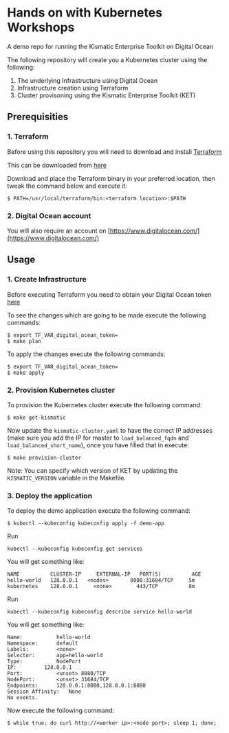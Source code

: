 # Hands on with Kubernetes Workshops

A demo repo for running the Kismatic Enterprise Toolkit on Digital Ocean

The following repository will create you a Kubernetes cluster using the following:

1. The underlying Infrastructure using Digital Ocean
2. Infrastructure creation using Terraform
3. Cluster provisoning using the Kismatic Enterprise Toolkit (KET)

## Prerequisities

### 1. Terraform

Before using this repository you will need to download and install [Terraform](https://www.terraform.io/)

This can be downloaded from [here](https://www.terraform.io/downloads.html)

Download and place the Terraform binary in your preferred location, then tweak the command below and execute it:

```
$ PATH=/usr/local/terraform/bin:<terraform location>:$PATH
```

### 2. Digital Ocean account

You will also require an account on [https://www.digitalocean.com/](https://www.digitalocean.com/)

## Usage

### 1. Create Infrastructure

Before executing Terraform you need to obtain your Digital Ocean token [here](https://cloud.digitalocean.com/settings/api/tokens)

To see the changes which are going to be made execute the following commands:

```
$ export TF_VAR_digital_ocean_token=
$ make plan
```

To apply the changes execute the following commands:

```
$ export TF_VAR_digital_ocean_token=
$ make apply
```

### 2. Provision Kubernetes cluster

To provision the Kubernetes cluster execute the following command:

```
$ make get-kismatic
```

Now update the `kismatic-cluster.yaml` to have the correct IP addresses (make sure you add the IP for master to `load_balanced_fqdn` and `load_balanced_short_name`), once you have filled that in execute:

```
$ make provision-cluster
```

Note: You can specify which version of KET by updating the `KISMATIC_VERSION` variable in the Makefile.

### 3. Deploy the application

To deploy the demo application execute the following command:

```
$ kubectl --kubeconfig kubeconfig apply -f demo-app
```

Run

```
kubectl --kubeconfig kubeconfig get services
```

You will get something like:

```
NAME          CLUSTER-IP     EXTERNAL-IP   PORT(S)          AGE
hello-world   128.0.0.1   <nodes>       8080:31684/TCP     5m
kubernetes    128.0.0.1     <none>        443/TCP          8m
```

Run

```
kubectl --kubeconfig kubeconfig describe service hello-world
```

You will get something like:

```
Name:			hello-world
Namespace:		default
Labels:			<none>
Selector:		app=hello-world
Type:			NodePort
IP:			128.0.0.1
Port:			<unset>	8080/TCP
NodePort:		<unset>	31684/TCP
Endpoints:		128.0.0.1:8080,128.0.0.1:8080
Session Affinity:	None
No events.
```

Now execute the following command:

```
$ while true; do curl http://<worker ip>:<node port>; sleep 1; done;
```